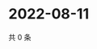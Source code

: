 # 2022-08-11

共 0 条

<!-- BEGIN WEIBO -->
<!-- 最后更新时间 Thu Aug 11 2022 19:14:13 GMT+0800 (China Standard Time) -->

<!-- END WEIBO -->
